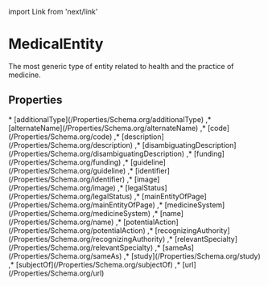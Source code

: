 import Link from 'next/link'

# MedicalEntity

The most generic type of entity related to health and the practice of medicine.

## Properties

<Grid>
* [additionalType](/Properties/Schema.org/additionalType)
,* [alternateName](/Properties/Schema.org/alternateName)
,* [code](/Properties/Schema.org/code)
,* [description](/Properties/Schema.org/description)
,* [disambiguatingDescription](/Properties/Schema.org/disambiguatingDescription)
,* [funding](/Properties/Schema.org/funding)
,* [guideline](/Properties/Schema.org/guideline)
,* [identifier](/Properties/Schema.org/identifier)
,* [image](/Properties/Schema.org/image)
,* [legalStatus](/Properties/Schema.org/legalStatus)
,* [mainEntityOfPage](/Properties/Schema.org/mainEntityOfPage)
,* [medicineSystem](/Properties/Schema.org/medicineSystem)
,* [name](/Properties/Schema.org/name)
,* [potentialAction](/Properties/Schema.org/potentialAction)
,* [recognizingAuthority](/Properties/Schema.org/recognizingAuthority)
,* [relevantSpecialty](/Properties/Schema.org/relevantSpecialty)
,* [sameAs](/Properties/Schema.org/sameAs)
,* [study](/Properties/Schema.org/study)
,* [subjectOf](/Properties/Schema.org/subjectOf)
,* [url](/Properties/Schema.org/url)

</Grid>

